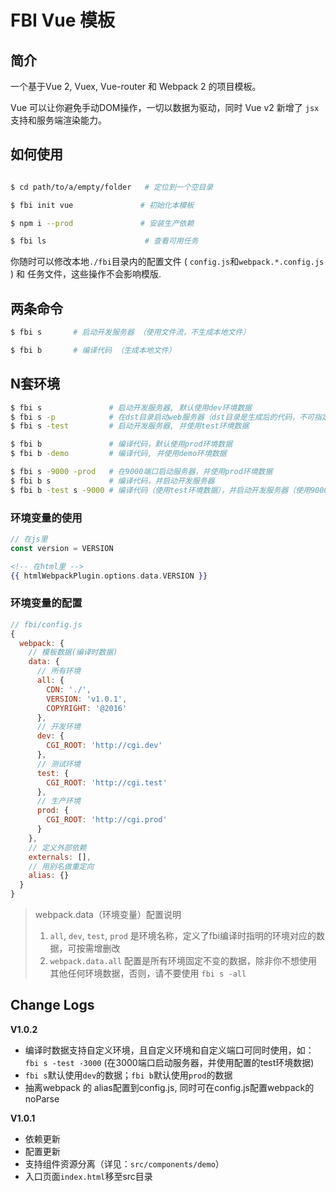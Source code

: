 # FBI Vue 模板

## 简介

一个基于Vue 2, Vuex, Vue-router 和 Webpack 2 的项目模板。

Vue 可以让你避免手动DOM操作，一切以数据为驱动，同时 Vue v2 新增了 `jsx`支持和服务端渲染能力。

## 如何使用

```bash

$ cd path/to/a/empty/folder   # 定位到一个空目录

$ fbi init vue               # 初始化本模板

$ npm i --prod               # 安装生产依赖

$ fbi ls                      # 查看可用任务
```

你随时可以修改本地`./fbi`目录内的配置文件 ( `config.js`和`webpack.*.config.js` ) 和 任务文件，这些操作不会影响模版.


## 两条命令
```bash
$ fbi s       # 启动开发服务器 （使用文件流，不生成本地文件）
```
```bash
$ fbi b       # 编译代码 （生成本地文件）
```

## N套环境
```bash
$ fbi s               # 启动开发服务器, 默认使用dev环境数据
$ fbi s -p            # 在dst目录启动web服务器（dst目录是生成后的代码，不可指定环境数据）
$ fbi s -test         # 启动开发服务器, 并使用test环境数据

$ fbi b               # 编译代码，默认使用prod环境数据
$ fbi b -demo         # 编译代码, 并使用demo环境数据

$ fbi s -9000 -prod   # 在9000端口启动服务器，并使用prod环境数据
$ fbi b s             # 编译代码，并启动开发服务器
$ fbi b -test s -9000 # 编译代码（使用test环境数据），并启动开发服务器（使用9000端口, dev环境数据）
```

### 环境变量的使用

```js
// 在js里
const version = VERSION
```
```handlebars
<!-- 在html里 -->
{{ htmlWebpackPlugin.options.data.VERSION }}
```

### 环境变量的配置
```js
// fbi/config.js
{
  webpack: {
    // 模板数据(编译时数据)
    data: {
      // 所有环境
      all: {
        CDN: './',
        VERSION: 'v1.0.1',
        COPYRIGHT: '@2016'
      },
      // 开发环境
      dev: {
        CGI_ROOT: 'http://cgi.dev'
      },
      // 测试环境
      test: {
        CGI_ROOT: 'http://cgi.test'
      },
      // 生产环境
      prod: {
        CGI_ROOT: 'http://cgi.prod'
      }
    },
    // 定义外部依赖
    externals: [],
    // 用别名做重定向
    alias: {}
  }
}
```
> webpack.data（环境变量）配置说明
>
> 1. `all`, `dev`, `test`, `prod` 是环境名称，定义了fbi编译时指明的环境对应的数据，可按需增删改
> 1. `webpack.data.all` 配置是所有环境固定不变的数据，除非你不想使用其他任何环境数据，否则，请不要使用 `fbi s -all`


## Change Logs

**V1.0.2**
- 编译时数据支持自定义环境，且自定义环境和自定义端口可同时使用，如：`fbi s -test -3000` (在3000端口启动服务器，并使用配置的test环境数据)
- `fbi s`默认使用`dev`的数据；`fbi b`默认使用`prod`的数据
- 抽离webpack 的 alias配置到config.js, 同时可在config.js配置webpack的noParse

**V1.0.1**
- 依赖更新
- 配置更新
- 支持组件资源分离（详见：`src/components/demo`）
- 入口页面`index.html`移至src目录